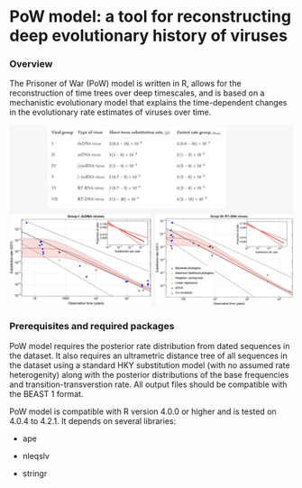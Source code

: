 # PoW model: a tool for reconstructing deep evolutionary history of viruses


### Overview

The Prisoner of War (PoW) model is written in R, allows for the reconstruction of time trees over deep timescales, and is based on a mechanistic evolutionary model that explains the time-dependent changes in the evolutionary rate estimates of viruses over time.

![Prisoner of War model](https://github.com/mg878/PoW_model/blob/main/PoW_sigmoid_TDRP.jpeg)

### Prerequisites and required packages

PoW model requires the posterior rate distribution from dated sequences in the dataset. It also requires an ultrametric distance tree of all sequences in the dataset using a standard HKY substitution model (with no assumed rate heterogenity) along with the posterior distributions of the base frequencies and transition-transverstion rate. All output files should be compatible with the BEAST 1 format. 

PoW model is compatible with R version 4.0.0 or higher and is tested on 4.0.4 to 4.2.1.  It depends on several libraries:

* ape

* nleqslv

* stringr

### 

